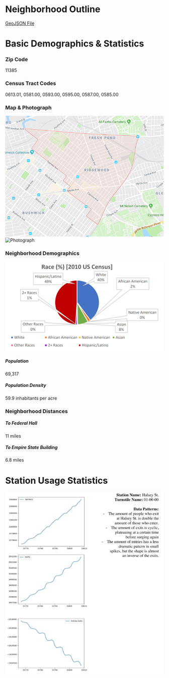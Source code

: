 # Neighborhood Outline
[GeoJSON File](https://github.com/arv-ind/hc6/blob/master/map.geojson)

# Basic Demographics & Statistics
### Zip Code
11385
### Census Tract Codes
0613.01, 0581.00, 0593.00, 0595.00, 0587.00, 0585.00 
### Map & Photograph
![Map](ridgewoodmap2)
![Photograph](ridgewoodpic)
### Neighborhood Demographics
![Demographics](https://github.com/arv-ind/ridgewood/blob/master/ridgewoodpop.png "Neighborhood Demographics")
##### Population
69,317
##### Population Density
59.9 inhabitants per acre

### Neighborhood Distances
##### To Federal Hall
11 miles
##### To Empire State Building
6.8 miles
# Station Usage Statistics
![Usage](https://github.com/arv-ind/ridgewood/blob/master/halseyst "Halsey St Usage")
